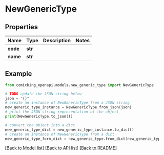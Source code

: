 # NewGenericType


## Properties

Name | Type | Description | Notes
------------ | ------------- | ------------- | -------------
**code** | **str** |  | 
**name** | **str** |  | 

## Example

```python
from comicking_openapi.models.new_generic_type import NewGenericType

# TODO update the JSON string below
json = "{}"
# create an instance of NewGenericType from a JSON string
new_generic_type_instance = NewGenericType.from_json(json)
# print the JSON string representation of the object
print(NewGenericType.to_json())

# convert the object into a dict
new_generic_type_dict = new_generic_type_instance.to_dict()
# create an instance of NewGenericType from a dict
new_generic_type_form_dict = new_generic_type.from_dict(new_generic_type_dict)
```
[[Back to Model list]](../README.md#documentation-for-models) [[Back to API list]](../README.md#documentation-for-api-endpoints) [[Back to README]](../README.md)


